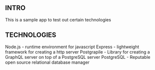 ## INTRO
This is a sample app to test out certain technologies

## TECHNOLOGIES
Node.js - runtime environment for javascript
Express - lightweight framework for creating a http server
Postgrapile - Library for creating a GraphQL server on top of a PostgreSQL server
PostgreSQL - Reputable open source relational database manager

